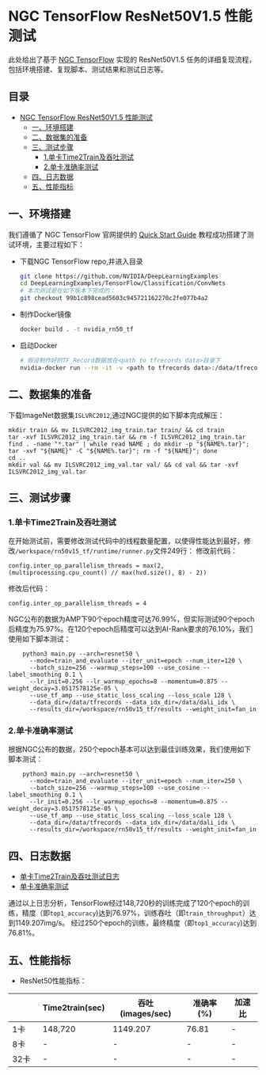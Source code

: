 # NGC TensorFlow ResNet50V1.5 性能测试

此处给出了基于 [NGC TensorFlow](https://github.com/NVIDIA/DeepLearningExamples/tree/master/TensorFlow/Classification/ConvNets/resnet50v1.5) 实现的 ResNet50V1.5 任务的详细复现流程，包括环境搭建、复现脚本、测试结果和测试日志等。

<!-- omit in toc -->
## 目录
- [NGC TensorFlow ResNet50V1.5 性能测试](#ngc-tensorflow-resnet50v15-性能测试)
  - [一、环境搭建](#一环境搭建)
  - [二、数据集的准备](#二数据集的准备)
  - [三、测试步骤](#三测试步骤)
    - [1.单卡Time2Train及吞吐测试](#1单卡time2train及吞吐测试)
    - [2.单卡准确率测试](#2单卡准确率测试)
  - [四、日志数据](#四日志数据)
  - [五、性能指标](#五性能指标)

## 一、环境搭建

我们遵循了 NGC TensorFlow 官网提供的 [Quick Start Guide](https://github.com/NVIDIA/DeepLearningExamples/tree/master/TensorFlow/Classification/ConvNets/resnet50v1.5#quick-start-guide) 教程成功搭建了测试环境，主要过程如下：

- 下载NGC TensorFlow repo,并进入目录

   ```bash
   git clone https://github.com/NVIDIA/DeepLearningExamples
   cd DeepLearningExamples/TensorFlow/Classification/ConvNets
   # 本次测试是在如下版本下完成的：
   git checkout 99b1c898cead5603c945721162270c2fe077b4a2
   ```

- 制作Docker镜像

   ```bash
   docker build . -t nvidia_rn50_tf
   ```

- 启动Docker

   ```bash
   # 假设制作好的TF_Record数据放在<path to tfrecords data>目录下
   nvidia-docker run --rm -it -v <path to tfrecords data>:/data/tfrecords --ipc=host nvidia_rn50_tf
   ```

## 二、数据集的准备

下载ImageNet数据集`ISLVRC2012`,通过NGC提供的如下脚本完成解压：
```
mkdir train && mv ILSVRC2012_img_train.tar train/ && cd train
tar -xvf ILSVRC2012_img_train.tar && rm -f ILSVRC2012_img_train.tar
find . -name "*.tar" | while read NAME ; do mkdir -p "${NAME%.tar}"; tar -xvf "${NAME}" -C "${NAME%.tar}"; rm -f "${NAME}"; done
cd ..
mkdir val && mv ILSVRC2012_img_val.tar val/ && cd val && tar -xvf ILSVRC2012_img_val.tar
```

## 三、测试步骤

### 1.单卡Time2Train及吞吐测试

在开始测试前，需要修改测试代码中的线程数量配置，以使得性能达到最好，修改`/workspace/rn50v15_tf/runtime/runner.py`文件249行：
修改前代码：
  ```
  config.inter_op_parallelism_threads = max(2, (multiprocessing.cpu_count() // max(hvd.size(), 8) - 2))
  ```
修改后代码：
  ```
  config.inter_op_parallelism_threads = 4
  ```


NGC公布的数据为AMP下90个epoch精度可达76.99%，但实际测试90个epoch后精度为75.97%。在120个epoch后精度可以达到AI-Rank要求的76.10%，我们使用如下脚本测试：

```
    python3 main.py --arch=resnet50 \
      --mode=train_and_evaluate --iter_unit=epoch --num_iter=120 \
      --batch_size=256 --warmup_steps=100 --use_cosine --label_smoothing 0.1 \
      --lr_init=0.256 --lr_warmup_epochs=8 --momentum=0.875 --weight_decay=3.0517578125e-05 \
      --use_tf_amp --use_static_loss_scaling --loss_scale 128 \
      --data_dir=/data/tfrecords --data_idx_dir=/data/dali_idx \
      --results_dir=/workspace/rn50v15_tf/results --weight_init=fan_in
```

### 2.单卡准确率测试

根据NGC公布的数据，250个epoch基本可以达到最佳训练效果，我们使用如下脚本测试：

```
    python3 main.py --arch=resnet50 \
      --mode=train_and_evaluate --iter_unit=epoch --num_iter=250 \
      --batch_size=256 --warmup_steps=100 --use_cosine --label_smoothing 0.1 \
      --lr_init=0.256 --lr_warmup_epochs=8 --momentum=0.875 --weight_decay=3.0517578125e-05 \
      --use_tf_amp --use_static_loss_scaling --loss_scale 128 \
      --data_dir=/data/tfrecords --data_idx_dir=/data/dali_idx \
      --results_dir=/workspace/rn50v15_tf/results --weight_init=fan_in
```

## 四、日志数据
- [单卡Time2Train及吞吐测试日志](../log/GPUx1_time2train_ips.tar.gz)
- [单卡准确率测试](../log/GPUx1_accuracy.tar.gz)

通过以上日志分析，TensorFlow经过148,720秒的训练完成了120个epoch的训练，精度（即`top1_accuracy`)达到76.97%，训练吞吐（即`train_throughput`）达到1149.207img/s。
经过250个epoch的训练，最终精度（即`top1_accuracy`)达到76.81%。


## 五、性能指标

- ResNet50性能指标：

|              | Time2train(sec)  | 吞吐(images/sec) | 准确率(%) | 加速比 |
|--------------|------------|------------|------------|-----------|
| 1卡          |  148,720   |  1149.207  |   76.81    |     -     |
| 8卡          |     -      |      -     |     -      |     -     |
| 32卡         |     -      |      -     |     -      |     -     |